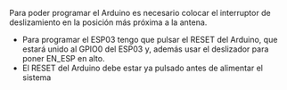Para poder programar el Arduino es necesario colocar el interruptor de deslizamiento en la posición más próxima a la antena.
- Para programar el ESP03 tengo que pulsar el RESET del Arduino, que estará unido al GPIO0 del ESP03 y, además usar el deslizador para poner EN_ESP en alto. 
- El RESET del Arduino debe estar ya pulsado antes de alimentar el sistema
